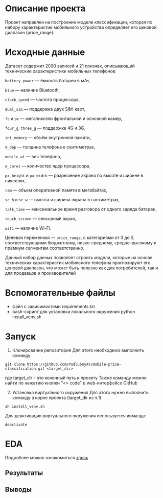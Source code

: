 # Описание проекта
Проект направлен на построение модели классификации, которая по набору характеристик мобильного устройства определяет его ценовой диапазон (price_range).

# Исходные данные
Датасет содержит 2000 записей и 21 признак, описывающий технические характеристики мобильных телефонов:

```battery_power``` — ёмкость батареи в мАч,

```blue``` — наличие Bluetooth,

```clock_speed``` — частота процессора,

```dual_sim``` — поддержка двух SIM-карт,

```fc``` и ```pc``` — мегапиксели фронтальной и основной камер,

```four_g```, ```three_g``` — поддержка 4G и 3G,

```int_memory``` — объём внутренней памяти,

```m_dep``` — толщина телефона в сантиметрах,

```mobile_wt``` — вес телефона,

```n_cores``` — количество ядер процессора,

```px_height``` и ```px_width``` — разрешение экрана по высоте и ширине в пикселях,

```ram``` — объем оперативной памяти в мегабайтах,

```sc_h``` и ```sc_w``` — высота и ширина экрана в сантиметрах,

```talk_time``` — максимальное время разговора от одного заряда батареи,

```touch_screen``` — сенсорный экран,

```wifi``` — наличие Wi-Fi.

Целевая переменная — ```price_range```, с категориями от 0 до 3, соответствующими бюджетному, низко-среднему, средне-высокому и премиум сегментам соответственно.

Данный набор данных позволяет строить модели, которые на основе технических характеристик мобильного телефона прогнозируют его ценовой диапазон, что может быть полезно как для потребителей, так и для продавцов и производителей

# Вспомогательные файлы
 - файл с зависимостями requirements.txt
 - bash-скрипт для установки локального окружения python install_venv.sh

# Запуск

1. Клонирование репозитория
Для этого необходимо выполнить команду
```shell
git clone https://github.com/PodlubnyAY/mobile-price-classification.git <target_dir>
```
где target_dir - это конечный путь к проекту
Также команду можно найти по нажатию кнопки "<> code" в web-интерфейсе GitHub

2. Установка виртуального окружения
Для этого нужно выполнить команду в корне проекта (target_dir из п.1)
```shell
sh install_venv.sh
```

Для деактивации виртуального окружения используется команда:
```shell
deactivate
```


# EDA
Подробнее можно ознакомиться [здесь](./eda/eda.ipynb)
## Результаты

## Выводы


